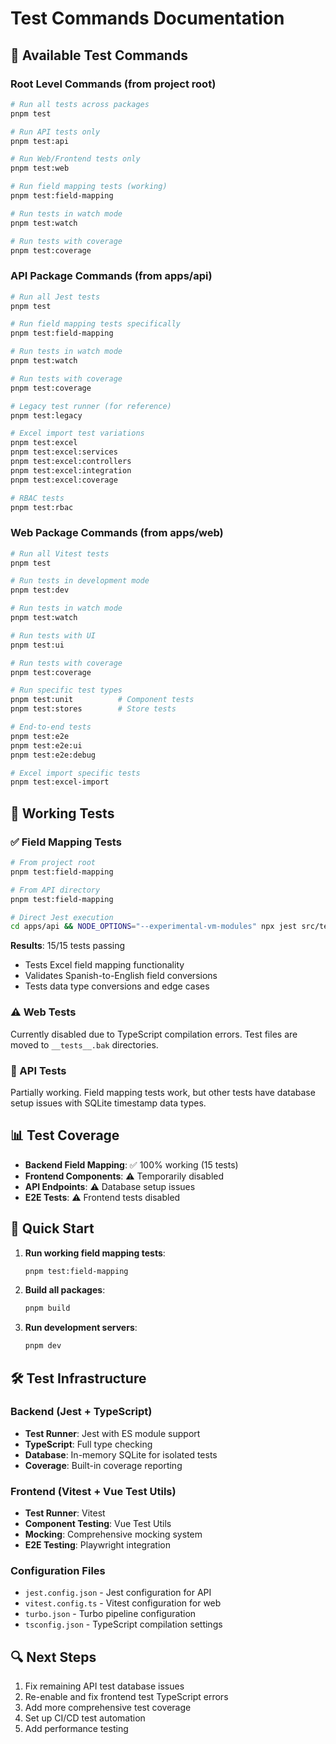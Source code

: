 # Test Commands Documentation

## 🧪 Available Test Commands

### Root Level Commands (from project root)

```bash
# Run all tests across packages
pnpm test

# Run API tests only
pnpm test:api

# Run Web/Frontend tests only
pnpm test:web

# Run field mapping tests (working)
pnpm test:field-mapping

# Run tests in watch mode
pnpm test:watch

# Run tests with coverage
pnpm test:coverage
```

### API Package Commands (from apps/api)

```bash
# Run all Jest tests
pnpm test

# Run field mapping tests specifically
pnpm test:field-mapping

# Run tests in watch mode
pnpm test:watch

# Run tests with coverage
pnpm test:coverage

# Legacy test runner (for reference)
pnpm test:legacy

# Excel import test variations
pnpm test:excel
pnpm test:excel:services
pnpm test:excel:controllers
pnpm test:excel:integration
pnpm test:excel:coverage

# RBAC tests
pnpm test:rbac
```

### Web Package Commands (from apps/web)

```bash
# Run all Vitest tests
pnpm test

# Run tests in development mode
pnpm test:dev

# Run tests in watch mode
pnpm test:watch

# Run tests with UI
pnpm test:ui

# Run tests with coverage
pnpm test:coverage

# Run specific test types
pnpm test:unit          # Component tests
pnpm test:stores        # Store tests

# End-to-end tests
pnpm test:e2e
pnpm test:e2e:ui
pnpm test:e2e:debug

# Excel import specific tests
pnpm test:excel-import
```

## 🎯 Working Tests

### ✅ Field Mapping Tests

```bash
# From project root
pnpm test:field-mapping

# From API directory
pnpm test:field-mapping

# Direct Jest execution
cd apps/api && NODE_OPTIONS="--experimental-vm-modules" npx jest src/tests/services/fieldMapping.simple.test.ts --verbose --forceExit
```

**Results**: 15/15 tests passing

- Tests Excel field mapping functionality
- Validates Spanish-to-English field conversions
- Tests data type conversions and edge cases

### ⚠️ Web Tests

Currently disabled due to TypeScript compilation errors. Test files are moved to `__tests__.bak` directories.

### 🔧 API Tests

Partially working. Field mapping tests work, but other tests have database setup issues with SQLite timestamp data types.

## 📊 Test Coverage

- **Backend Field Mapping**: ✅ 100% working (15 tests)
- **Frontend Components**: ⚠️ Temporarily disabled
- **API Endpoints**: ⚠️ Database setup issues
- **E2E Tests**: ⚠️ Frontend tests disabled

## 🚀 Quick Start

1. **Run working field mapping tests**:

   ```bash
   pnpm test:field-mapping
   ```

2. **Build all packages**:

   ```bash
   pnpm build
   ```

3. **Run development servers**:
   ```bash
   pnpm dev
   ```

## 🛠️ Test Infrastructure

### Backend (Jest + TypeScript)

- **Test Runner**: Jest with ES module support
- **TypeScript**: Full type checking
- **Database**: In-memory SQLite for isolated tests
- **Coverage**: Built-in coverage reporting

### Frontend (Vitest + Vue Test Utils)

- **Test Runner**: Vitest
- **Component Testing**: Vue Test Utils
- **Mocking**: Comprehensive mocking system
- **E2E Testing**: Playwright integration

### Configuration Files

- `jest.config.json` - Jest configuration for API
- `vitest.config.ts` - Vitest configuration for web
- `turbo.json` - Turbo pipeline configuration
- `tsconfig.json` - TypeScript compilation settings

## 🔍 Next Steps

1. Fix remaining API test database issues
2. Re-enable and fix frontend test TypeScript errors
3. Add more comprehensive test coverage
4. Set up CI/CD test automation
5. Add performance testing
